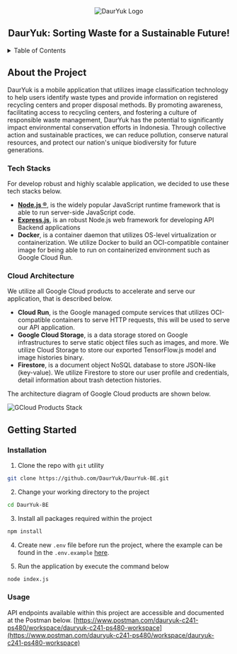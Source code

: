 <div align="center">
  <img src="https://drive.google.com/uc?export=view&id=1FAluquVilJW5e8XKUtnQt-D1YsBr4DxE" alt="DaurYuk Logo"></img>
  <h2 align="center">DaurYuk: Sorting Waste for a Sustainable Future!</h2>
</div>

<!-- TABLE OF CONTENTS -->
<details>
  <summary>Table of Contents</summary>
  <ol>
    <li>
      <a href="#about-the-project">About The Project</a>
      <ul>
        <li><a href="#tech-stacks">Tech Stacks</a></li>
        <li><a href="#cloud-architecture">Cloud Architecture</a></li>
      </ul>
    </li>
    <li>
      <a href="#getting-started">Getting Started</a>
      <ul>
        <li><a href="#installation">Installation</a></li>
        <li><a href="#usage">Usage</a></li>
      </ul>
    </li>
  </ol>
</details>

<!-- ABOUT THE PROJECT -->
## About the Project
DaurYuk is a mobile application that utilizes image classification technology to help users identify waste types and provide information on registered recycling centers and proper disposal methods. By promoting awareness, facilitating access to recycling centers, and fostering a culture of responsible waste management, DaurYuk has the potential to significantly impact environmental conservation efforts in Indonesia. Through collective action and sustainable practices, we can reduce pollution, conserve natural resources, and protect our nation's unique biodiversity for future generations.

### Tech Stacks
For develop robust and highly scalable application, we decided to use these tech stacks below.
- [**Node.js ®**](https://nodejs.org), is the widely popular JavaScript runtime framework that is able to run server-side JavaScript code.
- [**Express.js**](https://expressjs.com), is an robust Node.js web framework for developing API Backend applications
- **Docker**, is a container daemon that utilizes OS-level virtualization or containerization. We utilize Docker to build an OCI-compatible container image for being able to run on containerized environment such as Google Cloud Run.

### Cloud Architecture
We utilize all Google Cloud products to accelerate and serve our application, that is described below.

- **Cloud Run**, is the Google managed compute services that utilizes OCI-compatible containers to serve HTTP requests, this will be used to serve our API application.
- **Google Cloud Storage**, is a data storage stored on Google infrastructures to serve static object files such as images, and more. We utilize Cloud Storage to store our exported TensorFlow.js model and image histories binary.
- **Firestore**, is a document object NoSQL database to store JSON-like (key-value). We utilize Firestore to store our user profile and credentials, detail information about trash detection histories.

The architecture diagram of Google Cloud products are shown below.

![GCloud Products Stack](https://drive.google.com/uc?export=view&id=1RdVBqmL7Pmgawt8utV5ohxHBWoT442HN)

## Getting Started

### Installation
1. Clone the repo with `git` utility
```bash
git clone https://github.com/DaurYuk/DaurYuk-BE.git
```

2. Change your working directory to the project
```bash
cd DaurYuk-BE
```

3. Install all packages required within the project
```bash
npm install
```

4. Create new `.env` file before run the project, where the example can be found in the `.env.example` [here](./.env.example).

4. Run the application by execute the command below
```bash
node index.js
```

### Usage

API endpoints available within this project are accessible and documented at the Postman below.
[https://www.postman.com/dauryuk-c241-ps480/workspace/dauryuk-c241-ps480-workspace](https://www.postman.com/dauryuk-c241-ps480/workspace/dauryuk-c241-ps480-workspace)
